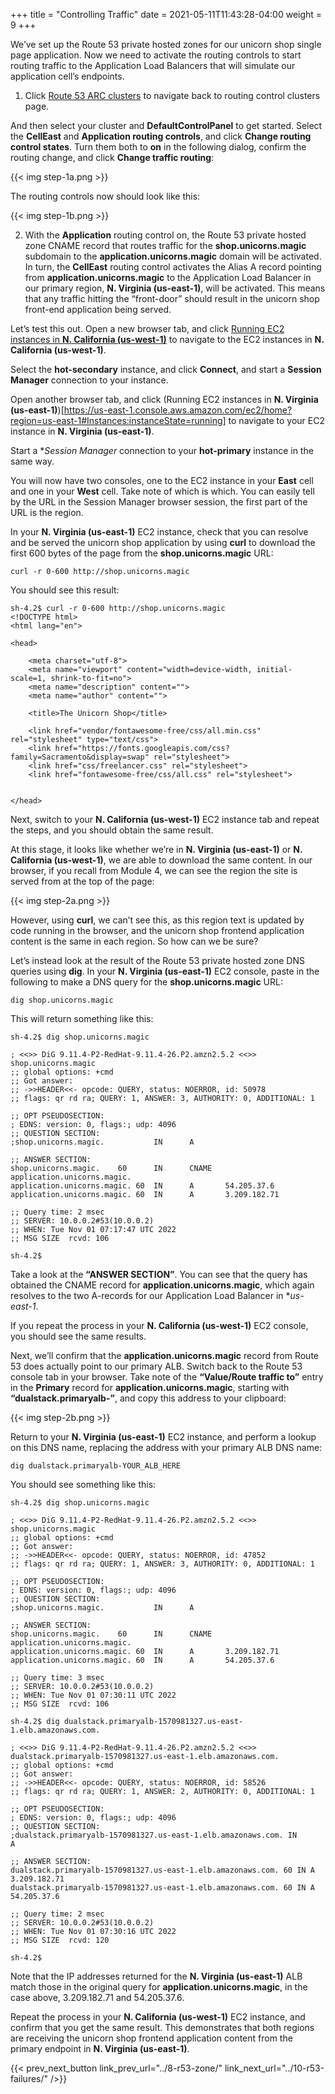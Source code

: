 +++
title = "Controlling Traffic"
date =  2021-05-11T11:43:28-04:00
weight = 9
+++

We’ve set up the Route 53 private hosted zones for our unicorn shop single page application. Now we need to activate the routing controls to start routing traffic to the Application Load Balancers that will simulate our application cell’s endpoints.

1. Click [Route 53 ARC clusters](https://us-west-2.console.aws.amazon.com/route53recovery/home#/recovery-control/clusters) to navigate back to routing control clusters page.

And then select your cluster and **DefaultControlPanel** to get started. Select the **CellEast** and **Application routing controls**, and click **Change routing control states**. Turn them both to **on** in the following dialog, confirm the routing change, and click **Change traffic routing**:

{{< img step-1a.png >}}

The routing controls now should look like this:

{{< img step-1b.png >}}

2. With the **Application** routing control on, the Route 53 private hosted zone CNAME record that routes traffic for the **shop.unicorns.magic** subdomain to the **application.unicorns.magic** domain will be activated. In turn, the **CellEast** routing control activates the Alias A record pointing from **application.unicorns.magic** to the Application Load Balancer in our primary region, **N. Virginia (us-east-1)**, will be activated. This means that any traffic hitting the “front-door” should result in the unicorn shop front-end application being served.

Let’s test this out. Open a new browser tab, and click [Running EC2 instances in **N. California (us-west-1)**](https://us-west-1.console.aws.amazon.com/ec2/home?region=us-west-1#Instances:instanceState=running) to navigate to the EC2 instances in **N. California (us-west-1)**.  

Select the **hot-secondary** instance, and click **Connect**, and start a **Session Manager** connection to your instance.

Open another browser tab, and click (Running EC2 instances in **N. Virginia (us-east-1)**)[https://us-east-1.console.aws.amazon.com/ec2/home?region=us-east-1#Instances:instanceState=running] to navigate to your EC2 instance in **N. Virginia (us-east-1)**. 

Start a **Session Manager* connection to your **hot-primary** instance in the same way.

You will now have two consoles, one to the EC2 instance in your **East** cell and one in your **West** cell. Take note of which is which. You can easily tell by the URL in the Session Manager browser session, the first part of the URL is the region.

In your **N. Virginia (us-east-1)** EC2 instance, check that you can resolve and be served the unicorn shop application by using **curl** to download the first 600 bytes of the page from the **shop.unicorns.magic** URL:

```
curl -r 0-600 http://shop.unicorns.magic
```

You should see this result:

```
sh-4.2$ curl -r 0-600 http://shop.unicorns.magic
<!DOCTYPE html>
<html lang="en">

<head>

    <meta charset="utf-8">
    <meta name="viewport" content="width=device-width, initial-scale=1, shrink-to-fit=no">
    <meta name="description" content="">
    <meta name="author" content="">

    <title>The Unicorn Shop</title>

    <link href="vendor/fontawesome-free/css/all.min.css" rel="stylesheet" type="text/css">
    <link href="https://fonts.googleapis.com/css?family=Sacramento&display=swap" rel="stylesheet">
    <link href="css/freelancer.css" rel="stylesheet">
    <link href="fontawesome-free/css/all.css" rel="stylesheet">


</head>
```

Next, switch to your **N. California (us-west-1)** EC2 instance tab and repeat the steps, and you should obtain the same result. 

At this stage, it looks like whether we’re in **N. Virginia (us-east-1)** or **N. California (us-west-1)**, we are able to download the same content. In our browser, if you recall from Module 4, we can see the region the site is served from at the top of the page:

{{< img step-2a.png >}}

However, using **curl**, we can’t see this, as this region text is updated by code running in the browser, and the unicorn shop frontend application content is the same in each region. So how can we be sure?

Let’s instead look at the result of the Route 53 private hosted zone DNS queries using **dig**. In your **N. Virginia (us-east-1)** EC2 console, paste in the following to make a DNS query for the **shop.unicorns.magic** URL:

```
dig shop.unicorns.magic
```

This will return something like this:

```
sh-4.2$ dig shop.unicorns.magic

; <<>> DiG 9.11.4-P2-RedHat-9.11.4-26.P2.amzn2.5.2 <<>> shop.unicorns.magic
;; global options: +cmd
;; Got answer:
;; ->>HEADER<<- opcode: QUERY, status: NOERROR, id: 50978
;; flags: qr rd ra; QUERY: 1, ANSWER: 3, AUTHORITY: 0, ADDITIONAL: 1

;; OPT PSEUDOSECTION:
; EDNS: version: 0, flags:; udp: 4096
;; QUESTION SECTION:
;shop.unicorns.magic.           IN      A

;; ANSWER SECTION:
shop.unicorns.magic.    60      IN      CNAME   application.unicorns.magic.
application.unicorns.magic. 60  IN      A       54.205.37.6
application.unicorns.magic. 60  IN      A       3.209.182.71

;; Query time: 2 msec
;; SERVER: 10.0.0.2#53(10.0.0.2)
;; WHEN: Tue Nov 01 07:17:47 UTC 2022
;; MSG SIZE  rcvd: 106

sh-4.2$
```

Take a look at the **“ANSWER SECTION”**. You can see that the query has obtained the CNAME record for **application.unicorns.magic**, which again resolves to the two A-records for our Application Load Balancer in **us-east-1*.

If you repeat the process in your **N. California (us-west-1)** EC2 console, you should see the same results. 

Next, we’ll confirm that the **application.unicorns.magic** record from Route 53 does actually point to our primary ALB. Switch back to the Route 53 console tab in your browser. Take note of the **“Value/Route traffic to”** entry in the **Primary** record for **application.unicorns.magic**, starting with **“dualstack.primaryalb-”**, and copy this address to your clipboard:

{{< img step-2b.png >}}

Return to your **N. Virginia (us-east-1)** EC2 instance, and perform a lookup on this DNS name, replacing the address with your primary ALB DNS name:

```
dig dualstack.primaryalb-YOUR_ALB_HERE
```

You should see something like this:

```
sh-4.2$ dig shop.unicorns.magic

; <<>> DiG 9.11.4-P2-RedHat-9.11.4-26.P2.amzn2.5.2 <<>> shop.unicorns.magic
;; global options: +cmd
;; Got answer:
;; ->>HEADER<<- opcode: QUERY, status: NOERROR, id: 47852
;; flags: qr rd ra; QUERY: 1, ANSWER: 3, AUTHORITY: 0, ADDITIONAL: 1

;; OPT PSEUDOSECTION:
; EDNS: version: 0, flags:; udp: 4096
;; QUESTION SECTION:
;shop.unicorns.magic.           IN      A

;; ANSWER SECTION:
shop.unicorns.magic.    60      IN      CNAME   application.unicorns.magic.
application.unicorns.magic. 60  IN      A       3.209.182.71
application.unicorns.magic. 60  IN      A       54.205.37.6

;; Query time: 3 msec
;; SERVER: 10.0.0.2#53(10.0.0.2)
;; WHEN: Tue Nov 01 07:30:11 UTC 2022
;; MSG SIZE  rcvd: 106

sh-4.2$ dig dualstack.primaryalb-1570981327.us-east-1.elb.amazonaws.com.

; <<>> DiG 9.11.4-P2-RedHat-9.11.4-26.P2.amzn2.5.2 <<>> dualstack.primaryalb-1570981327.us-east-1.elb.amazonaws.com.
;; global options: +cmd
;; Got answer:
;; ->>HEADER<<- opcode: QUERY, status: NOERROR, id: 58526
;; flags: qr rd ra; QUERY: 1, ANSWER: 2, AUTHORITY: 0, ADDITIONAL: 1

;; OPT PSEUDOSECTION:
; EDNS: version: 0, flags:; udp: 4096
;; QUESTION SECTION:
;dualstack.primaryalb-1570981327.us-east-1.elb.amazonaws.com. IN        A

;; ANSWER SECTION:
dualstack.primaryalb-1570981327.us-east-1.elb.amazonaws.com. 60 IN A 3.209.182.71
dualstack.primaryalb-1570981327.us-east-1.elb.amazonaws.com. 60 IN A 54.205.37.6

;; Query time: 2 msec
;; SERVER: 10.0.0.2#53(10.0.0.2)
;; WHEN: Tue Nov 01 07:30:16 UTC 2022
;; MSG SIZE  rcvd: 120

sh-4.2$ 
```

Note that the IP addresses returned for the **N. Virginia (us-east-1)** ALB match those in the original query for **application.unicorns.magic**, in the case above, 3.209.182.71 and 54.205.37.6.

Repeat the process in your **N. California (us-west-1)** EC2 instance, and confirm that you get the same result. This demonstrates that both regions are receiving the unicorn shop frontend application content from the primary endpoint in **N. Virginia (us-east-1)**.

{{< prev_next_button link_prev_url="../8-r53-zone/" link_next_url="../10-r53-failures/" />}}

